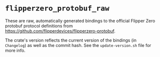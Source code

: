 # `flipperzero_protobuf_raw`

These are raw, automatically generated bindings to the official Flipper Zero protobuf protocol definitions from <https://github.com/flipperdevices/flipperzero-protobuf>.

The crate's version reflects the current version of the bindings (in `Changelog`) as well as the commit hash. See the `update-version.sh` file for more info.

